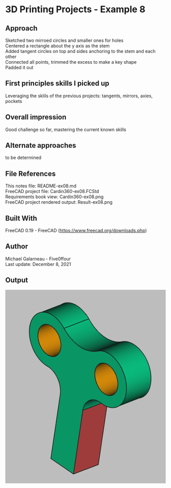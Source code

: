 # 3D Printing Projects - Example 8
  
## Approach
Sketched two mirroed circles and smaller ones for holes   
Centered a rectangle about the y axis as the stem   
Added tangent circles on top and sides anchoring to the stem and each other  
Connected all points, trimmed the excess to make a key shape  
Padded it out 

## First principles skills I picked up  
Leveraging the sklils of the previous projects: tangents, mirrors, axies, pockets  

## Overall impression  
Good challenge so far, mastering the current known skills    

## Alternate approaches
to be determined    

## File References
This notes file: README-ex08.md  
FreeCAD project file: Cardin360-ex08.FCStd  
Requirements book view: Cardin360-ex08.png  
FreeCAD project rendered output: Result-ex08.png  
  
## Built With
FreeCAD 0.19 - FreeCAD (https://www.freecad.org/downloads.php)   
  
## Author
Michael Galarneau - Five0ffour  
Last update: December 8, 2021  
    
## Output   
![EX-08](Result-ex08.png)  